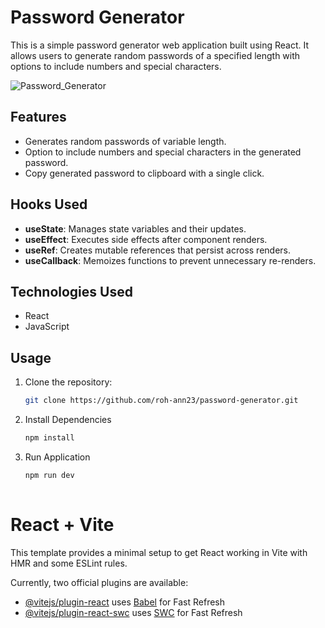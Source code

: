 # Password Generator

This is a simple password generator web application built using React. It allows users to generate random passwords of a specified length with options to include numbers and special characters.

   ![Password_Generator](https://github.com/roh-ann23/Password_Generator/assets/158121284/1c1b0570-2ac0-446c-9869-d8b705e08a03)


## Features

- Generates random passwords of variable length.
- Option to include numbers and special characters in the generated password.
- Copy generated password to clipboard with a single click.

## Hooks Used

- **useState**: Manages state variables and their updates.
- **useEffect**: Executes side effects after component renders.
- **useRef**: Creates mutable references that persist across renders.
- **useCallback**: Memoizes functions to prevent unnecessary re-renders.

## Technologies Used

- React
- JavaScript

## Usage

1. Clone the repository:

   ```bash
   git clone https://github.com/roh-ann23/password-generator.git
2. Install Dependencies
   ```bash
   npm install
3. Run Application
   ```bash
   npm run dev
      
# React + Vite

This template provides a minimal setup to get React working in Vite with HMR and some ESLint rules.

Currently, two official plugins are available:

- [@vitejs/plugin-react](https://github.com/vitejs/vite-plugin-react/blob/main/packages/plugin-react/README.md) uses [Babel](https://babeljs.io/) for Fast Refresh
- [@vitejs/plugin-react-swc](https://github.com/vitejs/vite-plugin-react-swc) uses [SWC](https://swc.rs/) for Fast Refresh
